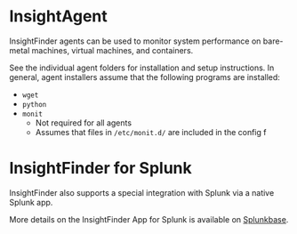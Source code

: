 # InsightAgent
InsightFinder agents can be used to monitor system performance on bare-metal machines, virtual machines, and containers.

See the individual agent folders for installation and setup instructions.
In general, agent installers assume that the following programs are installed:
* `wget`
* `python`
* `monit`
    * Not required for all agents
    * Assumes that files in `/etc/monit.d/` are included in the config
f
<!-- The wiki is very out of date and may be unnecessary --> 
<!-- More details on the agents and installation details are in the wiki: https://github.com/insightfinder/InsightAgent/wiki
-->
# InsightFinder for Splunk
InsightFinder also supports a special integration with Splunk via a native Splunk app.

More details on the InsightFinder App for Splunk is available on [Splunkbase](https://splunkbase.splunk.com/app/3281/).
